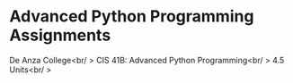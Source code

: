 # Advanced Python Programming Assignments

De Anza College<br/ >
CIS 41B: Advanced Python Programming<br/ >
4.5 Units<br/ >
